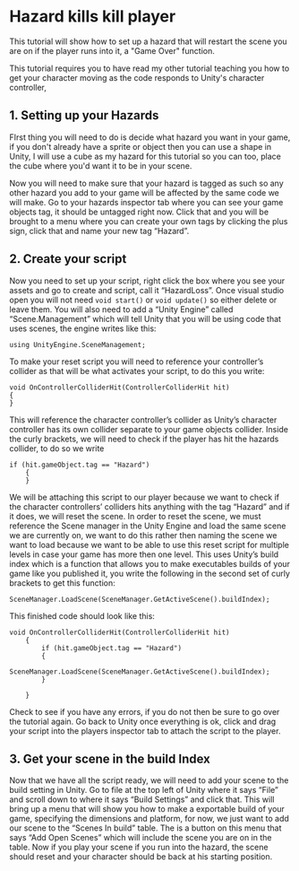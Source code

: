 # Hazard kills kill player

This tutorial will show how to set up a hazard that will restart the scene you are on if the player runs into it, a "Game Over" function.

This tutorial requires you to have read my other tutorial teaching you how to get your character moving as the code responds to Unity's character controller,

## 1. Setting up your Hazards

FIrst thing you will need to do is decide what hazard you want in your game, if you don't already have a sprite or object then you can use a shape in Unity, I will use a cube as my hazard for this tutorial so you can too, place the cube where you'd want it to be in your scene.

Now you will need to make sure that your hazard is tagged as such so any other hazard you add to your game will be affected by the same code we will make. Go to your hazards inspector tab where you can see your game objects tag, it should be untagged right now. Click that and you will be brought to a menu where you can create your own tags by clicking the plus sign, click that and name your new tag “Hazard”.


## 2. Create your script 

Now you need to set up your script, right click the box where you see your assets and go to create and script, call it “HazardLoss”. Once visual studio open you will not need `void start()` or `void update()` so either delete or leave them. You will also need to add a “Unity Engine” called “Scene.Management” which will tell Unity that you will be using code that uses scenes, the engine writes like this:

```
using UnityEngine.SceneManagement;
```

To make your reset script you will need to reference your controller’s collider as that will be what activates your script, to do this you write:

```
void OnControllerColliderHit(ControllerColliderHit hit)
{
}
```

This will reference the character controller’s collider as Unity’s character controller has its own collider separate to your game objects collider. 
Inside the curly brackets, we will need to check if the player has hit the hazards collider, to do so we write

```
if (hit.gameObject.tag == "Hazard")
	{
	}
```

We will be attaching this script to our player because we want to check if the character controllers’ colliders hits anything with the tag “Hazard” and if it does, we will reset the scene.
In order to reset the scene, we must reference the Scene manager in the Unity Engine and load the same scene we are currently on, we want to do this rather then naming the scene we want to load because we want to be able to use this reset script for multiple levels in case your game has more then one level. This uses Unity’s build index which is a function that allows you to make executables builds of your game like you published it, you write the following in the second set of curly brackets to get this function:
```
SceneManager.LoadScene(SceneManager.GetActiveScene().buildIndex);
```
This finished code should look like this:
```
void OnControllerColliderHit(ControllerColliderHit hit)
    {
        if (hit.gameObject.tag == "Hazard")
        {
            SceneManager.LoadScene(SceneManager.GetActiveScene().buildIndex);
        }

    }
```
Check to see if you have any errors, if you do not then be sure to go over the tutorial again. 
Go back to Unity once everything is ok, click and drag your script into the players inspector tab to attach the script to the player.


## 3. Get your scene in the build Index

Now that we have all the script ready, we will need to add your scene to the build setting in Unity.
Go to file at the top left of Unity where it says “File” and scroll down to where it says “Build Settings” and click that. This will bring up a menu that will show you how to make a exportable build of your game, specifying the dimensions and platform, for now, we just want to add our scene to the “Scenes In build” table. The is a button on this menu that says “Add Open Scenes” which will include the scene you are on in the table. 
Now if you play your scene if you run into the hazard, the scene should reset and your character should be back at his starting position.

